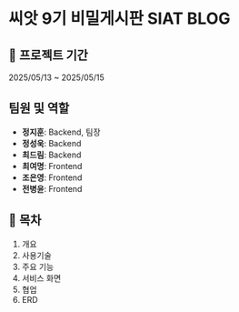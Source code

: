 # 씨앗 9기 비밀게시판 SIAT BLOG


## 📅 프로젝트 기간
2025/05/13 ~ 2025/05/15

## 팀원 및 역할
- **정지훈**: Backend, 팀장
- **정성욱**: Backend
- **최드림**: Backend
- **최여명**: Frontend
- **조은영**: Frontend
- **전병윤**: Frontend

## 📑 목차

1. 개요
2. 사용기술
3. 주요 기능
4. 서비스 화면
5. 협업
6. ERD

